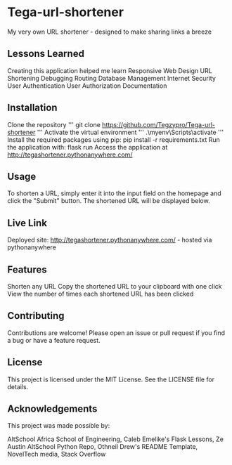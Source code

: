 # Tega-url-shortener
My very own URL shortener - designed to make sharing links a breeze

## Lessons Learned
Creating this application helped me learn Responsive Web Design URL Shortening Debugging Routing Database Management Internet Security User Authentication User Authorization Documentation

## Installation
Clone the repository ''' git clone https://github.com/Tegzypro/Tega-url-shortener '''
Activate the virtual environment ''' .\myenv\Scripts\activate '''
Install the required packages using pip:
pip install -r requirements.txt
Run the application with:
flask run
Access the application at http://tegashortener.pythonanywhere.com/

## Usage
To shorten a URL, simply enter it into the input field on the homepage and click the "Submit" button. The shortened URL will be displayed below.

## Live Link
Deployed site: http://tegashortener.pythonanywhere.com/ - hosted via pythonanywhere

## Features
Shorten any URL
Copy the shortened URL to your clipboard with one click
View the number of times each shortened URL has been clicked

## Contributing
Contributions are welcome! Please open an issue or pull request if you find a bug or have a feature request.

## License
This project is licensed under the MIT License. See the LICENSE file for details.

## Acknowledgements
This project was made possible by:

AltSchool Africa School of Engineering, Caleb Emelike's Flask Lessons, Ze Austin AltSchool Python Repo, Othneil Drew's README Template, NovelTech media, Stack Overflow

